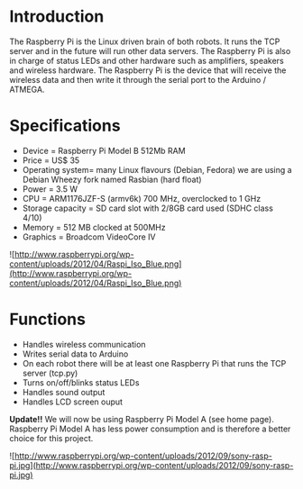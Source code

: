 # Introduction #

The Raspberry Pi is the Linux driven brain of both robots. It runs the TCP server and in the future will run other data servers. The Raspberry Pi is also in charge of status LEDs and other hardware such as amplifiers, speakers and wireless hardware. The Raspberry Pi is the device that will receive the wireless data and then write it through the serial port to the Arduino / ATMEGA.
# Specifications #

  * Device = Raspberry Pi Model B 512Mb RAM
  * Price = US$ 35
  * Operating system= many Linux flavours (Debian, Fedora) we are using a     Debian Wheezy fork named Rasbian (hard float)
  * Power = 3.5 W
  * CPU = ARM1176JZF-S (armv6k) 700 MHz, overclocked to 1 GHz
  * Storage capacity = SD card slot with 2/8GB card used (SDHC class 4/10)
  * Memory = 512 MB clocked at 500MHz
  * Graphics = Broadcom VideoCore IV

![http://www.raspberrypi.org/wp-content/uploads/2012/04/Raspi_Iso_Blue.png](http://www.raspberrypi.org/wp-content/uploads/2012/04/Raspi_Iso_Blue.png)

# Functions #

  * Handles wireless communication
  * Writes serial data to Arduino
  * On each robot there will be at least one Raspberry Pi that runs the TCP server (tcp.py)
  * Turns on/off/blinks status LEDs
  * Handles sound output
  * Handles LCD screen ouput

**Update!!** We will now be using Raspberry Pi Model A (see home page).  Raspberry Pi Model A has less power consumption and is therefore a better choice for this project.

![http://www.raspberrypi.org/wp-content/uploads/2012/09/sony-rasp-pi.jpg](http://www.raspberrypi.org/wp-content/uploads/2012/09/sony-rasp-pi.jpg)